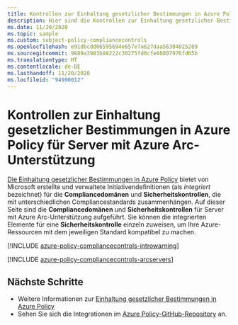 ```yaml
---
title: Kontrollen zur Einhaltung gesetzlicher Bestimmungen in Azure Policy für Server mit Azure Arc-Unterstützung (Vorschauversion)
description: Hier sind die Kontrollen zur Einhaltung gesetzlicher Bestimmungen in Azure Policy aufgeführt, die für Server mit Azure Arc-Unterstützung (Vorschauversion) verfügbar sind. Diese integrierten Richtliniendefinitionen bieten allgemeine Ansätze für die Verwaltung der Compliance Ihrer Azure-Ressourcen.
ms.date: 11/20/2020
ms.topic: sample
ms.custom: subject-policy-compliancecontrols
ms.openlocfilehash: e91dbcdd06595694e657e7a627daa56304025289
ms.sourcegitcommit: 9889a3983b88222c30275fd0cfe60807976fd65b
ms.translationtype: HT
ms.contentlocale: de-DE
ms.lasthandoff: 11/20/2020
ms.locfileid: "94990012"
---
```

# <a name="azure-policy-regulatory-compliance-controls-for-azure-arc-enabled-servers"></a>Kontrollen zur Einhaltung gesetzlicher Bestimmungen in Azure Policy für Server mit Azure Arc-Unterstützung

[Die Einhaltung gesetzlicher Bestimmungen in Azure Policy](../../governance/policy/concepts/regulatory-compliance.md) bietet von Microsoft erstellte und verwaltete Initiativendefinitionen (als _integriert_ bezeichnet) für die **Compliancedomänen** und **Sicherheitskontrollen**, die mit unterschiedlichen Compliancestandards zusammenhängen. Auf dieser Seite sind die **Compliancedomänen** und **Sicherheitskontrollen** für Server mit Azure Arc-Unterstützung aufgeführt. Sie können die integrierten Elemente für eine **Sicherheitskontrolle** einzeln zuweisen, um Ihre Azure-Ressourcen mit dem jeweiligen Standard kompatibel zu machen.

[!INCLUDE [azure-policy-compliancecontrols-introwarning](../../../includes/policy/standards/intro-warning.md)]

[!INCLUDE [azure-policy-compliancecontrols-arcservers](../../../includes/policy/standards/byrp/microsoft.hybridcompute.md)]

## <a name="next-steps"></a>Nächste Schritte

- Weitere Informationen zur [Einhaltung gesetzlicher Bestimmungen in Azure Policy](../../governance/policy/concepts/regulatory-compliance.md)
- Sehen Sie sich die Integrationen im [Azure Policy-GitHub-Repository](https://github.com/Azure/azure-policy) an.
